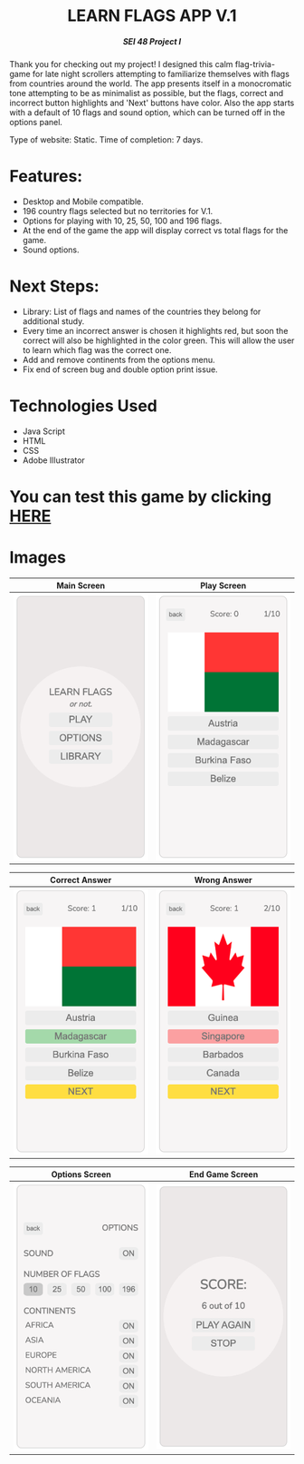 <div align="center">
<h1>LEARN FLAGS APP V.1</h1>
<h5>SEI 48 Project I<h5>
</div>

Thank you for checking out my project! I designed this calm flag-trivia-game for late night scrollers attempting to familiarize themselves with flags from countries around the world. The app presents itself in a monocromatic tone attempting to be as minimalist as possible, but the flags, correct and incorrect button highlights and 'Next' buttons have color. Also the app starts with a default of 10 flags and sound option, which can be turned off in the options panel.

Type of website: Static.
Time of completion: 7 days.

# Features:

- Desktop and Mobile compatible.
- 196 country flags selected but no territories for V.1.
- Options for playing with 10, 25, 50, 100 and 196 flags.
- At the end of the game the app will display correct vs total flags for the game.
- Sound options.

# Next Steps:

- Library: List of flags and names of the countries they belong for additional study.
- Every time an incorrect answer is chosen it highlights red, but soon the correct will also be highlighted in the color green. This will allow the user to learn which flag was the correct one.
- Add and remove continents from the options menu.
- Fix end of screen bug and double option print issue.

# Technologies Used

- Java Script
- HTML
- CSS
- Adobe Illustrator

# You can test this game by clicking [**HERE**](https://jp4441.github.io/GA_Project_1_Flag_Game/)

# Images

|        Main Screen        |        Play Screen        |
| :-----------------------: | :-----------------------: |
| ![](screenshots/main.png) | ![](screenshots/play.png) |

|          Correct Answer          |          Wrong Answer          |
| :------------------------------: | :----------------------------: |
| ![](screenshots/playCorrect.png) | ![](screenshots/playWrong.png) |

|        Options Screen        |         End Game Screen         |
| :--------------------------: | :-----------------------------: |
| ![](screenshots/options.png) | ![](screenshots/finalScore.png) |
